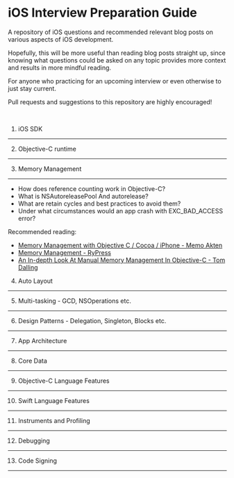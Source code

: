 # iOS Interview Preparation Guide

A repository of iOS questions and recommended relevant blog posts on various aspects of iOS development.

Hopefully, this will be more useful than reading blog posts straight up, since knowing what questions could be asked on any topic provides more context and results in more mindful reading.

For anyone who practicing for an upcoming interview or even otherwise to just stay current.

Pull requests and suggestions to this repository are highly encouraged!

<br/>

1. iOS SDK
---

2. Objective-C runtime
---

3. Memory Management
---
- How does reference counting work in Objective-C?
- What is NSAutoreleasePool And autorelease?
- What are retain cycles and best practices to avoid them?
- Under what circumstances would an app crash with EXC_BAD_ACCESS error?

Recommended reading:
- [Memory Management with Objective C / Cocoa / iPhone - Memo Akten](http://memo.tv/archive/memory_management_with_objective_c_cocoa_iphone)
- [Memory Management - RyPress](http://rypress.com/tutorials/objective-c/memory-management)
- [An In-depth Look At Manual Memory Management In Objective-C - Tom Dalling](http://www.tomdalling.com/blog/cocoa/an-in-depth-look-at-manual-memory-management-in-objective-c/)
4.  Auto Layout
---

5.  Multi-tasking - GCD, NSOperations etc.
---

6.  Design Patterns - Delegation, Singleton, Blocks etc.
---

7.  App Architecture
---

8.  Core Data
---

9.  Objective-C Language Features
---

10.  Swift Language Features
---

11.  Instruments and Profiling
---

12.  Debugging
---

13.  Code Signing
---
